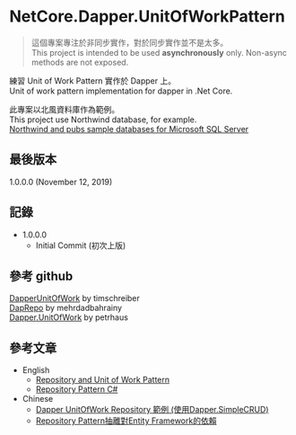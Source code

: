 # NetCore.Dapper.UnitOfWorkPattern
> 這個專案專注於非同步實作，對於同步實作並不是太多。  
> This project is intended to be used **asynchronously** only. Non-async methods are not exposed.  

練習 Unit of Work Pattern 實作於 Dapper 上。  
Unit of work pattern implementation for dapper in .Net Core.  

此專案以北風資料庫作為範例。  
This project use Northwind database, for example.  
[Northwind and pubs sample databases for Microsoft SQL Server](https://github.com/microsoft/sql-server-samples/tree/master/samples/databases/northwind-pubs)
## 最後版本
1.0.0.0 (November 12, 2019)
## 記錄
* 1.0.0.0
  * Initial Commit (初次上版)
## 參考 github
[DapperUnitOfWork](https://github.com/timschreiber/DapperUnitOfWork) by timschreiber  
[DapRepo](https://github.com/mehrdadbahrainy/DapRepo) by mehrdadbahrainy  
[Dapper.UnitOfWork](https://github.com/outmatic/Dapper.UnitOfWork) by petrhaus  
## 參考文章
* English
  * [Repository and Unit of Work Pattern](https://www.programmingwithwolfgang.com/repository-and-unit-of-work-pattern/)  
  * [Repository Pattern C#](https://kudchikarsk.com/repository-pattern-csharp/)  
* Chinese
  * [Dapper UnitOfWork Repository 範例 (使用Dapper.SimpleCRUD)](http://gn870988-blog.logdown.com/posts/7816198-example-of-c-dapper-unitofwork-repository-using-dappersimplecrud)
  * [Repository Pattern抽離對Entity Framework的依賴](https://ithelp.ithome.com.tw/articles/10157484)  
